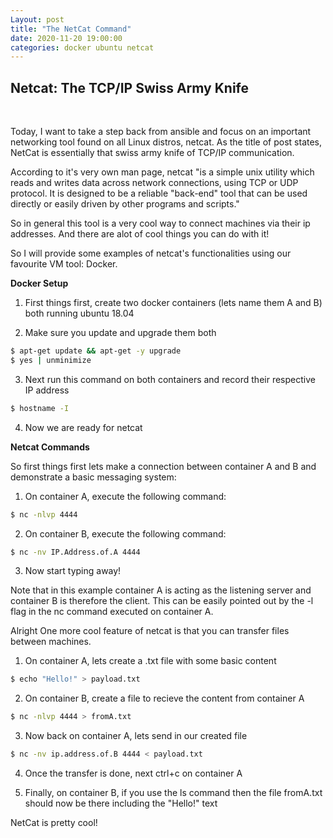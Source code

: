 ```yaml
---
Layout: post
title: "The NetCat Command"
date: 2020-11-20 19:00:00
categories: docker ubuntu netcat
---
```


## **Netcat: The TCP/IP Swiss Army Knife**

<br>

Today, I want to take a step back from ansible and focus on an important networking tool found on all Linux distros, netcat. As the title of post states, NetCat is essentially that swiss army knife of TCP/IP communication. 

According to it's very own man page, netcat "is a simple unix utility which reads and writes data across network connections, using TCP or UDP protocol. It is designed to be a reliable "back-end" tool that can be used directly or easily driven by other programs and scripts."

So in general this tool is a very cool way to connect machines via their ip addresses. And there are alot of cool things you can do with it!

So I will provide some examples of netcat's functionalities using our favourite VM tool: Docker. 

**Docker Setup**

1. First things first, create two docker containers (lets name them A and B) both running ubuntu 18.04 

2. Make sure you update and upgrade them both 

``` bash 
$ apt-get update && apt-get -y upgrade
$ yes | unminimize
```
3. Next run this command on both containers and record their respective IP address

``` bash
$ hostname -I
```
4. Now we are ready for netcat 


**Netcat Commands**

So first things first lets make a connection between container A and B and demonstrate a basic messaging system: 
1. On container A, execute the following command: 

``` bash
$ nc -nlvp 4444
```

2. On container B, execute the following command: 

``` bash 
$ nc -nv IP.Address.of.A 4444
```

3. Now start typing away! 

Note that in this example container A is acting as the listening server and container B is therefore the client. This can be easily pointed out by the -l flag in the nc command executed on container A.

Alright One more cool feature of netcat is that you can transfer files between machines.

1. On container A, lets create a .txt file with some basic content
``` bash
$ echo "Hello!" > payload.txt
```

2. On container B, create a file to recieve the content from container A
``` bash
$ nc -nlvp 4444 > fromA.txt
```

3. Now back on container A, lets send in our created file 
``` bash
$ nc -nv ip.address.of.B 4444 < payload.txt
```

4. Once the transfer is done, next ctrl+c on container A 

5. Finally, on container B, if you use the ls command then the file fromA.txt should now be there including the "Hello!" text

NetCat is pretty cool!


